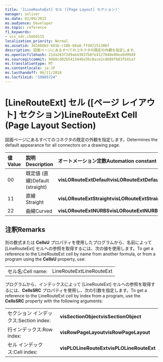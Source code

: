 ```yaml
---
title: '[LineRouteExt] セル ([Page Layout] セクション)'
manager: soliver
ms.date: 03/09/2015
ms.audience: Developer
ms.topic: reference
f1_keywords:
- vis_sdr.chm50115
localization_priority: Normal
ms.assetid: 3d16b8b3-601b-c10b-68a8-ffd47251306f
description: 図面ページにあるすべてのコネクタの既定の外観を指定します。
ms.openlocfilehash: 21da283f2d9ab43837b8fe4127840e89ea9d9949
ms.sourcegitcommit: 9d60cd82b5413446e5bc8ace2cd689f683fb41a7
ms.translationtype: MT
ms.contentlocale: ja-JP
ms.lasthandoff: 06/11/2018
ms.locfileid: "19805724"
---
```

# <a name="linerouteext-cell-page-layout-section"></a><span data-ttu-id="e4279-103">[LineRouteExt] セル ([ページ レイアウト] セクション)</span><span class="sxs-lookup"><span data-stu-id="e4279-103">LineRouteExt Cell (Page Layout Section)</span></span>

<span data-ttu-id="e4279-104">図面ページにあるすべてのコネクタの既定の外観を指定します。</span><span class="sxs-lookup"><span data-stu-id="e4279-104">Determines the default appearance for all connectors on a drawing page.</span></span>
  
|<span data-ttu-id="e4279-105">**値**</span><span class="sxs-lookup"><span data-stu-id="e4279-105">**Value**</span></span>|<span data-ttu-id="e4279-106">**説明**</span><span class="sxs-lookup"><span data-stu-id="e4279-106">**Description**</span></span>|<span data-ttu-id="e4279-107">**オートメーション定数**</span><span class="sxs-lookup"><span data-stu-id="e4279-107">**Automation constant**</span></span>|
|:-----|:-----|:-----|
| <span data-ttu-id="e4279-108">0</span><span class="sxs-lookup"><span data-stu-id="e4279-108">0</span></span>  <br/> | <span data-ttu-id="e4279-109">既定値 (直線)</span><span class="sxs-lookup"><span data-stu-id="e4279-109">Default (straight)</span></span>  <br/> |<span data-ttu-id="e4279-110">**visLORouteExtDefault**</span><span class="sxs-lookup"><span data-stu-id="e4279-110">**visLORouteExtDefault**</span></span> <br/> |
| <span data-ttu-id="e4279-111">1</span><span class="sxs-lookup"><span data-stu-id="e4279-111">1</span></span>  <br/> | <span data-ttu-id="e4279-112">直線</span><span class="sxs-lookup"><span data-stu-id="e4279-112">Straight</span></span>  <br/> |<span data-ttu-id="e4279-113">**visLORouteExtStraight**</span><span class="sxs-lookup"><span data-stu-id="e4279-113">**visLORouteExtStraight**</span></span> <br/> |
| <span data-ttu-id="e4279-114">2</span><span class="sxs-lookup"><span data-stu-id="e4279-114">2</span></span>  <br/> | <span data-ttu-id="e4279-115">曲線</span><span class="sxs-lookup"><span data-stu-id="e4279-115">Curved</span></span>  <br/> |<span data-ttu-id="e4279-116">**visLORouteExtNURBS**</span><span class="sxs-lookup"><span data-stu-id="e4279-116">**visLORouteExtNURBS**</span></span> <br/> |
   
## <a name="remarks"></a><span data-ttu-id="e4279-117">注釈</span><span class="sxs-lookup"><span data-stu-id="e4279-117">Remarks</span></span>

<span data-ttu-id="e4279-118">別の数式または **CellsU** プロパティを使用したプログラムから、名前によって [LineRouteExt] セルへの参照を取得するには、次の値を使用します。</span><span class="sxs-lookup"><span data-stu-id="e4279-118">To get a reference to the LineRouteExt cell by name from another formula, or from a program using the **CellsU** property, use:</span></span> 
  
|||
|:-----|:-----|
| <span data-ttu-id="e4279-119">セル名:</span><span class="sxs-lookup"><span data-stu-id="e4279-119">Cell name:</span></span>  <br/> | <span data-ttu-id="e4279-120">LineRouteExt</span><span class="sxs-lookup"><span data-stu-id="e4279-120">LineRouteExt</span></span>  <br/> |
   
<span data-ttu-id="e4279-121">プログラムから、インデックスによって [LineRouteExt] セルへの参照を取得するには、**CellsSRC** プロパティを使用し、次の引数を指定します。</span><span class="sxs-lookup"><span data-stu-id="e4279-121">To get a reference to the LineRouteExt cell by index from a program, use the **CellsSRC** property with the following arguments:</span></span> 
  
|||
|:-----|:-----|
| <span data-ttu-id="e4279-122">セクション インデックス:</span><span class="sxs-lookup"><span data-stu-id="e4279-122">Section index:</span></span>  <br/> |<span data-ttu-id="e4279-123">**visSectionObject**</span><span class="sxs-lookup"><span data-stu-id="e4279-123">**visSectionObject**</span></span> <br/> |
| <span data-ttu-id="e4279-124">行インデックス:</span><span class="sxs-lookup"><span data-stu-id="e4279-124">Row index:</span></span>  <br/> |<span data-ttu-id="e4279-125">**visRowPageLayout**</span><span class="sxs-lookup"><span data-stu-id="e4279-125">**visRowPageLayout**</span></span> <br/> |
| <span data-ttu-id="e4279-126">セル インデックス:</span><span class="sxs-lookup"><span data-stu-id="e4279-126">Cell index:</span></span>  <br/> |<span data-ttu-id="e4279-127">**visPLOLineRouteExt**</span><span class="sxs-lookup"><span data-stu-id="e4279-127">**visPLOLineRouteExt**</span></span> <br/> |
   

